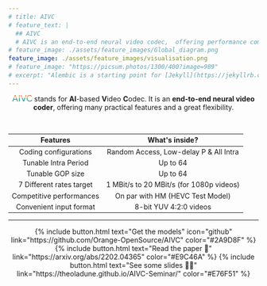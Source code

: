 ```yaml
---
# title: AIVC
# feature_text: |
  ## AIVC
  # AIVC is an end-to-end neural video codec,  offering performance competitive with HEVC.
# feature_image: ./assets/feature_images/Global_diagram.png
feature_image: ./assets/feature_images/visualisation.png
# feature_image: "https://picsum.photos/1300/400?image=989"
# excerpt: "Alembic is a starting point for [Jekyll](https://jekyllrb.com/) projects. Rather than starting from scratch, this boilerplate is designed to get the ball rolling immediately. Install it, configure it, tweak it, push it."
---
```


<div style="text-align: center">
<p><img src="./assets/logos/logo_aivc.png" width="40">  stands for <b>AI</b>-based <b>V</b>ideo <b>C</b>odec. It is an <b>end-to-end neural video coder</b>, offering many practical features and a great flexibility.</p>
</div>
<br/>

| __Features__                | __What's inside?__  |
| :---:                   | :-: |
| Coding configurations   | Random Access, Low-delay P & All Intra |
| Tunable Intra Period    | Up to 64
| Tunable GOP size        | Up to 64
| 7 Different rates target   | 1 MBit/s to 20 MBit/s (for 1080p videos)
| Competitive performances| On par with HM (HEVC Test Model)
| Convenient input format | 8-bit YUV 4:2:0 videos

---

<div style="text-align: center">
{% include button.html text="Get the models" icon="github" link="https://github.com/Orange-OpenSource/AIVC" color="#2A9D8F" %} {% include button.html text="Read the paper 📝" link="https://arxiv.org/abs/2202.04365" color="#E9C46A" %} {% include button.html text="See some slides 👨‍🏫" link="https://theoladune.github.io/AIVC-Seminar/" color="#E76F51" %}
</div>
